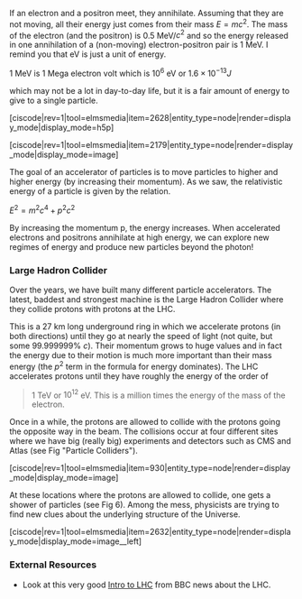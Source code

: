 If an electron and a positron meet, they annihilate. Assuming that they are not moving, all their energy just comes from their mass $E=mc^2$. The mass of the electron (and the positron) is 0.5 MeV/$c^2$ and so the energy released in one annihilation of a (non-moving) electron-positron pair is 1 MeV. I remind you that eV is just a unit of energy.

1 MeV is 1 Mega electron volt which is $10^6$ eV or $1.6 \times 10^{-13} J$

which may not be a lot in day-to-day life, but it is a fair amount of energy to give to a single particle.

[ciscode|rev=1|tool=elmsmedia|item=2628|entity_type=node|render=display_mode|display_mode=h5p]
  
[ciscode|rev=1|tool=elmsmedia|item=2179|entity_type=node|render=display_mode|display_mode=image]
 
The goal of an accelerator of particles is to move particles to higher and higher energy (by increasing their momentum). As we saw, the relativistic energy of a particle is given by the relation.

$E^2 = m^2c^4 + p^2c^2$

By increasing the momentum p, the energy increases. When accelerated electrons and positrons annihilate at high energy, we can explore new regimes of energy and produce new particles beyond the photon!

### Large Hadron Collider 

Over the years, we have built many different particle accelerators. The latest, baddest and strongest machine is the Large Hadron Collider where they collide protons with protons at the LHC.

This is a 27 km long underground ring in which we accelerate protons (in both directions) until they go at nearly the speed of light (not quite, but some 99.999999% _c_). Their momentum grows to huge values and in fact the energy due to their motion is much more important than their mass energy (the $p^2$ term in the formula for energy dominates). The LHC accelerates protons until they have roughly the energy of the order of

> 1 TeV or $10^{12}$ eV. This is a million times the energy of the mass of the electron.

Once in a while, the protons are allowed to collide with the protons going the opposite way in the beam. The collisions occur at four different sites where we have big (really big) experiments and detectors such as CMS and Atlas (see Fig "Particle Colliders").

[ciscode|rev=1|tool=elmsmedia|item=930|entity_type=node|render=display_mode|display_mode=image]

At these locations where the protons are allowed to collide, one gets a shower of particles (see Fig 6). Among the mess, physicists are trying to find new clues about the underlying structure of the Universe.

[ciscode|rev=1|tool=elmsmedia|item=2632|entity_type=node|render=display_mode|display_mode=image__left]

### External Resources 

- Look at this very good <a href="http://news.bbc.co.uk/2/hi/7543089.stm" target="_blank">Intro to LHC</a> from BBC news about the LHC.